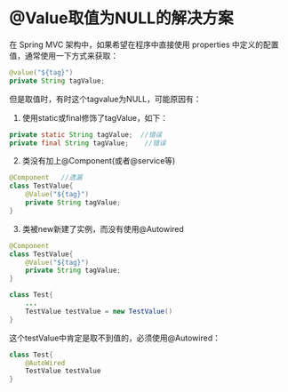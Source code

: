 # @Value取值为NULL的解决方案

在 Spring MVC 架构中，如果希望在程序中直接使用 properties 中定义的配置值，通常使用一下方式来获取：

``` java
@value("${tag}")
private String tagValue;
```
但是取值时，有时这个tagvalue为NULL，可能原因有：

1. 使用static或final修饰了tagValue，如下：
``` java
private static String tagValue;  //错误
private final String tagValue;    //错误
```
2. 类没有加上@Component(或者@service等)
``` java
@Component   //遗漏
class TestValue{
    @Value("${tag}")
    private String tagValue;
}
```

3. 类被new新建了实例，而没有使用@Autowired
``` java
@Component   
class TestValue{
    @Value("${tag}")
    private String tagValue;
}

class Test{
    ...
    TestValue testValue = new TestValue()
}
```
这个testValue中肯定是取不到值的，必须使用@Autowired：
``` java
class Test{
    @AutoWired
    TestValue testValue
}
```
